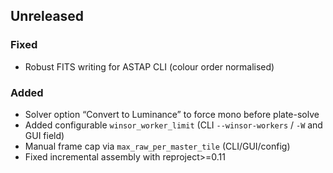 ## Unreleased
### Fixed
* Robust FITS writing for ASTAP CLI (colour order normalised)
### Added
* Solver option “Convert to Luminance” to force mono before plate-solve
* Added configurable `winsor_worker_limit` (CLI `--winsor-workers` / `-W` and GUI field)
* Manual frame cap via `max_raw_per_master_tile` (CLI/GUI/config)
* Fixed incremental assembly with reproject>=0.11
